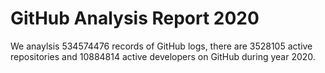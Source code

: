 # GitHub Analysis Report 2020

We anaylsis 534574476 records of GitHub logs, there are 3528105 active repositories and 10884814 active developers on GitHub during year 2020.

